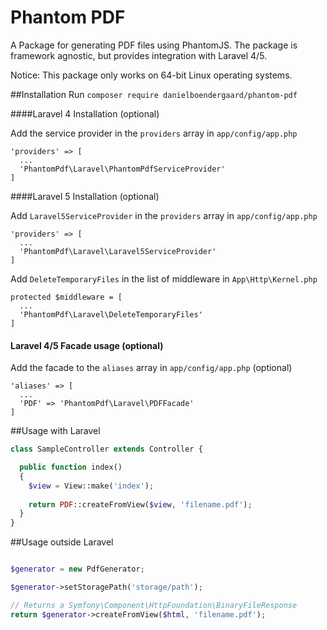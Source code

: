Phantom PDF
===========

A Package for generating PDF files using PhantomJS. The package is framework agnostic, but provides integration with Laravel 4/5.

Notice: This package only works on 64-bit Linux operating systems.

##Installation
Run `composer require danielboendergaard/phantom-pdf`

####Laravel 4 Installation (optional)

Add the service provider in the `providers` array in `app/config/app.php`
````
'providers' => [
  ...
  'PhantomPdf\Laravel\PhantomPdfServiceProvider'
]
````

####Laravel 5 Installation (optional)

Add `Laravel5ServiceProvider` in the `providers` array in `app/config/app.php`
````
'providers' => [
  ...
  'PhantomPdf\Laravel\Laravel5ServiceProvider'
]
````

Add `DeleteTemporaryFiles` in the list of middleware in `App\Http\Kernel.php`
````
protected $middleware = [
  ...
  'PhantomPdf\Laravel\DeleteTemporaryFiles'
]
````

#### Laravel 4/5 Facade usage (optional)

Add the facade to the `aliases` array in `app/config/app.php` (optional)
````
'aliases' => [
  ...
  'PDF' => 'PhantomPdf\Laravel\PDFFacade'
]
````

##Usage with Laravel
````php
class SampleController extends Controller {

  public function index()
  {
    $view = View::make('index');
    
    return PDF::createFromView($view, 'filename.pdf');
  }
}
````

##Usage outside Laravel

````php

$generator = new PdfGenerator;

$generator->setStoragePath('storage/path');

// Returns a Symfony\Component\HttpFoundation\BinaryFileResponse
return $generator->createFromView($html, 'filename.pdf');

````
